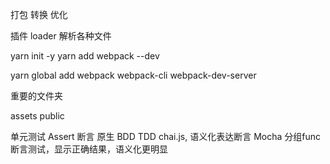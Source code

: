 打包
转换
优化

插件
loader 解析各种文件 

yarn init -y
yarn add webpack --dev

yarn global add webpack webpack-cli webpack-dev-server

重要的文件夹

assets 
public

单元测试
Assert 断言
原生
BDD TDD
chai.js, 语义化表达断言
Mocha 分组func断言测试，显示正确结果，语义化更明显
